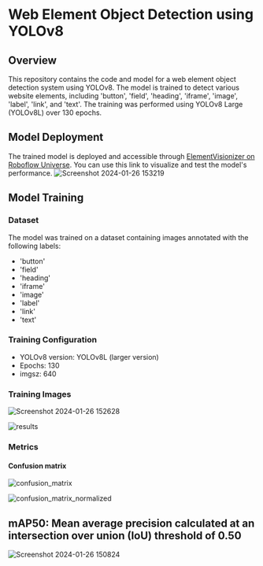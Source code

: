 # Web Element Object Detection using YOLOv8


## Overview

This repository contains the code and model for a web element object detection system using YOLOv8. The model is trained to detect various website elements, including 'button', 'field', 'heading', 'iframe', 'image', 'label', 'link', and 'text'. The training was performed using YOLOv8 Large (YOLOv8L) over 130 epochs.

## Model Deployment

The trained model is deployed and accessible through [ElementVisionizer on Roboflow Universe](https://universe.roboflow.com/web-element-object-detection/elementvisionizer/model/348). You can use this link to visualize and test the model's performance.
![Screenshot 2024-01-26 153219](https://github.com/gautham-balraj/ElementVisionizer/assets/121476362/13300bc8-b34e-4ee6-87a3-8418fc5c749c)

## Model Training

### Dataset
The model was trained on a dataset containing images annotated with the following labels:
- 'button'
- 'field'
- 'heading'
- 'iframe'
- 'image'
- 'label'
- 'link'
- 'text'

### Training Configuration
- YOLOv8 version: YOLOv8L (larger version)
- Epochs: 130
- imgsz: 640
  
### Training Images
![Screenshot 2024-01-26 152628](https://github.com/gautham-balraj/ElementVisionizer/assets/121476362/41455955-fb19-499b-9848-87d86baffe1c)

![results](https://github.com/gautham-balraj/ElementVisionizer/assets/121476362/2eca9927-13c1-4460-ad53-7b4be5732fd6)

###  Metrics
#### Confusion matrix 
![confusion_matrix](https://github.com/gautham-balraj/ElementVisionizer/assets/121476362/d929b602-2cc7-4ebf-83dd-0c3ff933b099)

![confusion_matrix_normalized](https://github.com/gautham-balraj/ElementVisionizer/assets/121476362/f6cf4f34-b991-43fb-9314-f98cf6b97cee)

## mAP50: Mean average precision calculated at an intersection over union (IoU) threshold of 0.50
![Screenshot 2024-01-26 150824](https://github.com/gautham-balraj/ElementVisionizer/assets/121476362/4aea88b9-3bb0-425b-b64b-3b30f726ac8f)

